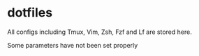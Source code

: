 # dotfiles

All configs including  Tmux, Vim, Zsh, Fzf and Lf are stored here.

Some parameters have not been set properly
